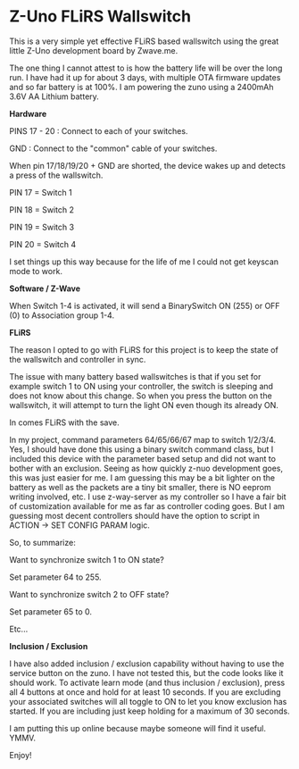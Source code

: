 # Z-Uno FLiRS Wallswitch

This is a very simple yet effective FLiRS based wallswitch using the great little Z-Uno development board by Zwave.me.

The one thing I cannot attest to is how the battery life will be over the long run. I have had it up for about 3 days, with multiple OTA firmware updates and so far battery is at 100%. I am powering the zuno using a 2400mAh 3.6V AA Lithium battery.

**Hardware**

PINS 17 - 20 : Connect to each of your switches.

GND : Connect to the "common" cable of your switches.

When pin 17/18/19/20 + GND are shorted, the device wakes up and detects a press of the wallswitch.

PIN 17 = Switch 1

PIN 18 = Switch 2

PIN 19 = Switch 3

PIN 20 = Switch 4

I set things up this way because for the life of me I could not get keyscan mode to work.

**Software / Z-Wave**

When Switch 1-4 is activated, it will send a BinarySwitch ON (255) or OFF (0) to Association group 1-4.

**FLiRS**

The reason I opted to go with FLiRS for this project is to keep the state of the wallswitch and controller in sync.

The issue with many battery based wallswitches is that if you set for example switch 1 to ON using your controller, the switch is sleeping and does not know about this change. So when you press the button on the wallswitch, it will attempt to turn the light ON even though its already ON.

In comes FLiRS with the save.

In my project, command parameters 64/65/66/67 map to switch 1/2/3/4. Yes, I should have done this using a binary switch command class, but I included this device with the parameter based setup and did not want to bother with an exclusion. Seeing as how quickly z-nuo development goes, this was just easier for me. I am guessing this may be a bit lighter on the battery as well as the packets are a tiny bit smaller, there is NO eeprom writing involved, etc. I use z-way-server as my controller so I have a fair bit of customization available for me as far as controller coding goes. But I am guessing most decent controllers should have the option to script in ACTION -> SET CONFIG PARAM logic.

So, to summarize:

Want to synchronize switch 1 to ON state?

Set parameter 64 to 255.

Want to synchronize switch 2 to OFF state?

Set parameter 65 to 0.

Etc...

**Inclusion / Exclusion**

I have also added inclusion / exclusion capability without having to use the service button on the zuno. I have not tested this, but the code looks like it should work. To activate learn mode (and thus inclusion / exclusion), press all 4 buttons at once and hold for at least 10 seconds. If you are excluding your associated switches will all toggle to ON to let you know exclusion has started. If you are including just keep holding for a maximum of 30 seconds.

I am putting this up online because maybe someone will find it useful. YMMV.

Enjoy!
